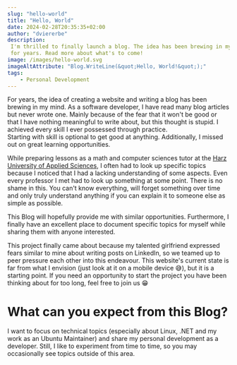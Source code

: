```yaml
---
slug: "hello-world"
title: "Hello, World"
date: 2024-02-28T20:35:35+02:00
author: "dviererbe"
description:
 I'm thrilled to finally launch a blog. The idea has been brewing in my mind
 for years. Read more about what's to come!
image: /images/hello-world.svg
imageAltAttribute: "Blog.WriteLine(&quot;Hello, World!&quot;);"
tags:
    - Personal Development
---
```


For years, the idea of creating a website and writing a blog has been
brewing in my mind. As a software developer, I have read many blog articles but
never wrote one. Mainly because of the fear that it won't be good or that I have
nothing meaningful to write about, but this thought is stupid. I achieved every
skill I ever possessed through practice.    
Starting with skill is optional to get good at anything. Additionally, I missed
out on great learning opportunities. 

While preparing lessons as a math and computer sciences tutor at the
[Harz University of Applied Sciences](https://www.hs-harz.de/en/), I often had
to look up specific topics because I noticed that I had a lacking understanding
of some aspects. Even every professor I met had to look up something at some
point. There is no shame in this. You can't know everything, will forget
something over time and only truly understand anything if you can explain it to
someone else as simple as possible.

This Blog will hopefully provide me with similar opportunities. Furthermore, I
finally have an excellent place to document specific topics for myself while
sharing them with anyone interested.

This project finally came about because my talented girlfriend expressed fears
similar to mine about writing posts on LinkedIn, so we teamed up to peer
pressure each other into this endeavour. This website's current state is far
from what I envision (just look at it on a mobile device :sweat_smile:), but it
is a starting point. If you need an opportunity to start the project you have
been thinking about for too long, feel free to join us :grin:

# What can you expect from this Blog?

I want to focus on technical topics (especially about Linux, .NET and my work as
an Ubuntu Maintainer) and share my personal development as a developer. Still, I
like to experiment from time to time, so you may occasionally see topics outside
of this area.